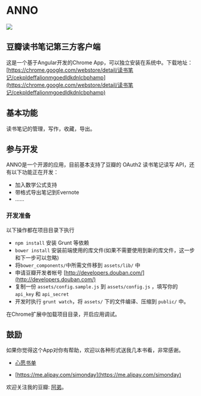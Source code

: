 # ANNO

![](http://ww4.sinaimg.cn/small/6143ba6fjw1eel7jb3eolj203k03kjr8.jpg)

## 豆瓣读书笔记第三方客户端

这是一个基于Angular开发的Chrome App，可以独立安装在系统中。下载地址：[https://chrome.google.com/webstore/detail/读书笔记/cekpldeffalionmgoedldkdnlcbphamp](https://chrome.google.com/webstore/detail/读书笔记/cekpldeffalionmgoedldkdnlcbphamp)

## 基本功能

读书笔记的管理，写作，收藏，导出。

## 参与开发

ANNO是一个开源的应用，目前基本支持了豆瓣的 OAuth2 读书笔记读写 API，还有以下功能正在开发：

* 加入数学公式支持
* 带格式导出笔记到Evernote
* ……

### 开发准备

以下操作都在项目目录下执行

* `npm install` 安装 Grunt 等依赖
* `bower install` 安装前端使用的库文件(如果不需要使用到新的库文件，这一步和下一步可以忽略)
* 将`bower_components/`中所需文件移到 `assets/lib/` 中
* 申请豆瓣开发者帐号 [http://developers.douban.com/](http://developers.douban.com/)
* 复制一份 `assets/config.sample.js` 到 `assets/config.js` ，填写你的 `api_key` 和 `api_secret`
* 开发时执行 `grunt watch`，将 `assets/` 下的文件编译、压缩到 `public/` 中。

在Chrome扩展中加载项目目录，开启应用调试。

## 鼓励

如果你觉得这个App对你有帮助，欢迎以各种形式送我几本书看，非常感谢。

* [心愿书单](http://book.douban.com/doulist/3639007/)

* [https://me.alipay.com/simonday](https://me.alipay.com/simonday)

欢迎关注我的豆瓣: [阿弟](http://www.douban.com/people/sensitive/)。
